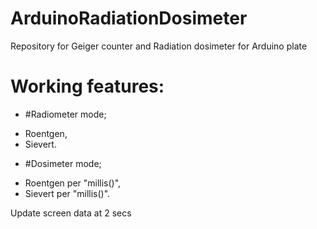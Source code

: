 # ArduinoRadiationDosimeter
Repository for Geiger counter and Radiation dosimeter for Arduino plate

# Working features:
* #Radiometer mode;
- Roentgen,
- Sievert.
* #Dosimeter mode;
- Roentgen per "millis()",
- Sievert per "millis()".

Update screen data at 2 secs
